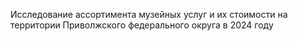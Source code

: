 Исследование ассортимента музейных услуг и их стоимости на территории Приволжского федерального округа в 2024 году
